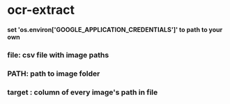 # ocr-extract
#### set 'os.environ['GOOGLE_APPLICATION_CREDENTIALS']' to path to your own

### file: csv file with image paths
### PATH: path to image folder
### target : column of every image's path in file
